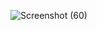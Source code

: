 ![Screenshot (60)](https://user-images.githubusercontent.com/92388988/192151650-38879cee-7e60-4d33-85d2-38f3411125ac.png)
